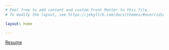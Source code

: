 ```yaml
---
# Feel free to add content and custom Front Matter to this file.
# To modify the layout, see https://jekyllrb.com/docs/themes/#overriding-theme-defaults

layout: home

---
```


[Resume](https://github.com/asmitaj08/asmitaj08.github.io/blob/main/Asmita_Resume_summer24.pdf)
